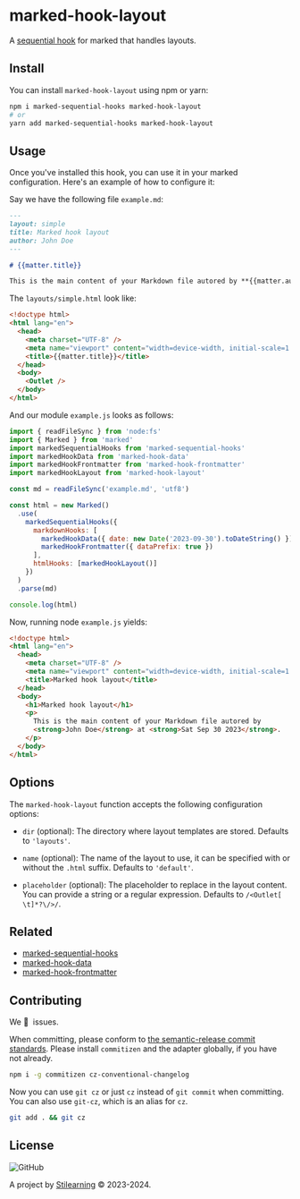 # marked-hook-layout

A [sequential hook](https://github.com/bent10/marked-extensions/tree/main/packages/sequential-hooks) for marked that handles layouts.

## Install

You can install `marked-hook-layout` using npm or yarn:

```bash
npm i marked-sequential-hooks marked-hook-layout
# or
yarn add marked-sequential-hooks marked-hook-layout
```

## Usage

Once you've installed this hook, you can use it in your marked configuration. Here's an example of how to configure it:

Say we have the following file `example.md`:

```md
---
layout: simple
title: Marked hook layout
author: John Doe
---

# {{matter.title}}

This is the main content of your Markdown file autored by **{{matter.author}}** at **{{date}}**
```

The `layouts/simple.html` look like:

```html
<!doctype html>
<html lang="en">
  <head>
    <meta charset="UTF-8" />
    <meta name="viewport" content="width=device-width, initial-scale=1.0" />
    <title>{{matter.title}}</title>
  </head>
  <body>
    <Outlet />
  </body>
</html>
```

And our module `example.js` looks as follows:

```js
import { readFileSync } from 'node:fs'
import { Marked } from 'marked'
import markedSequentialHooks from 'marked-sequential-hooks'
import markedHookData from 'marked-hook-data'
import markedHookFrontmatter from 'marked-hook-frontmatter'
import markedHookLayout from 'marked-hook-layout'

const md = readFileSync('example.md', 'utf8')

const html = new Marked()
  .use(
    markedSequentialHooks({
      markdownHooks: [
        markedHookData({ date: new Date('2023-09-30').toDateString() }),
        markedHookFrontmatter({ dataPrefix: true })
      ],
      htmlHooks: [markedHookLayout()]
    })
  )
  .parse(md)

console.log(html)
```

Now, running node `example.js` yields:

```html
<!doctype html>
<html lang="en">
  <head>
    <meta charset="UTF-8" />
    <meta name="viewport" content="width=device-width, initial-scale=1.0" />
    <title>Marked hook layout</title>
  </head>
  <body>
    <h1>Marked hook layout</h1>
    <p>
      This is the main content of your Markdown file autored by
      <strong>John Doe</strong> at <strong>Sat Sep 30 2023</strong>.
    </p>
  </body>
</html>
```

## Options

The `marked-hook-layout` function accepts the following configuration options:

- `dir` (optional): The directory where layout templates are stored. Defaults to `'layouts'`.

- `name` (optional): The name of the layout to use, it can be specified with or without the `.html` suffix. Defaults to `'default'`.

- `placeholder` (optional): The placeholder to replace in the layout content. You can provide a string or a regular expression. Defaults to `/<Outlet[ \t]*?\/>/`.

## Related

- [marked-sequential-hooks](https://github.com/bent10/marked-extensions/tree/main/packages/sequential-hooks)
- [marked-hook-data](https://github.com/bent10/marked-extensions/tree/main/packages/hook-data)
- [marked-hook-frontmatter](https://github.com/bent10/marked-extensions/tree/main/packages/hook-frontmatter)

## Contributing

We 💛&nbsp; issues.

When committing, please conform to [the semantic-release commit standards](https://www.conventionalcommits.org/). Please install `commitizen` and the adapter globally, if you have not already.

```bash
npm i -g commitizen cz-conventional-changelog
```

Now you can use `git cz` or just `cz` instead of `git commit` when committing. You can also use `git-cz`, which is an alias for `cz`.

```bash
git add . && git cz
```

## License

![GitHub](https://img.shields.io/github/license/bent10/marked-extensions)

A project by [Stilearning](https://stilearning.com) &copy; 2023-2024.

